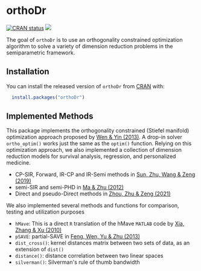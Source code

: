 
# orthoDr

<!-- badges: start -->
[![CRAN status](https://www.r-pkg.org/badges/version/orthoDr)](https://CRAN.R-project.org/package=orthoDr)
[![](https://cranlogs.r-pkg.org/badges/orthoDr)](https://cran.r-project.org/package=orthoDr)
<!-- badges: end -->
  
The goal of `orthoDr` is to use an orthogonality constrained optimization
algorithm to solve a variety of dimension reduction problems in the
semiparametric framework.

## Installation

You can install the released version of `orthoDr` from [CRAN](https://CRAN.R-project.org/package=orthoDr) with:

``` r
  install.packages("orthoDr")
```

## Implemented Methods

This package implements the orthogonality constrained (Stiefel manifold) optimization approach proposed by [Wen & Yin (2013)](https://link.springer.com/article/10.1007/s10107-012-0584-1). A drop-in solver `ortho_optim()` works just the same as the `optim()` function. Relying on this optimization approach, we also implemented a collection of dimension reduction models for survival analysis, regression, and personalized medicine. 

  * CP-SIR, Forward, IR-CP and IR-Semi methods in [Sun, Zhu, Wang & Zeng (2019)](https://arxiv.org/abs/1704.05046)
  * semi-SIR and semi-PHD in [Ma & Zhu (2012)](https://www.tandfonline.com/doi/full/10.1080/01621459.2011.646925)
  * Direct and pseudo-Direct methods in [Zhou, Zhu & Zeng (2021)](https://arxiv.org/abs/1802.06156)

We also implemented several methods and functions for comparison, testing and utilization purposes  
    
  * `hMave`: This is a direct `R` translation of the hMave `MATLAB` code by [Xia, Zhang & Xu (2010)](https://www.tandfonline.com/doi/abs/10.1198/jasa.2009.tm09372)
  * `pSAVE`: partial-SAVE in [Feng, Wen, Yu & Zhu (2013)](https://www.tandfonline.com/doi/full/10.1080/01621459.2012.746065)
  * `dist_cross()`: kernel distances matrix between two sets of data, as an extension of `dist()`
  * `distance()`: distance correlation between two linear spaces
  * `silverman()`: Silverman's rule of thumb bandwidth
  
